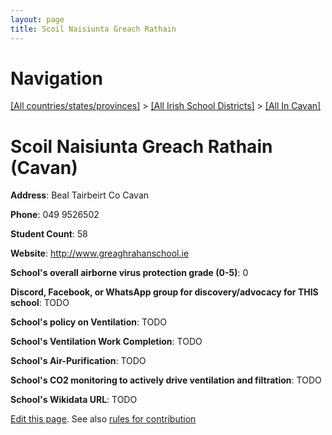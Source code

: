```yaml
---
layout: page
title: Scoil Naisiunta Greach Rathain
---
```

# Navigation

[[All countries/states/provinces]](../../..) > [[All Irish School Districts]](../..) > [[All In Cavan]](..)

# Scoil Naisiunta Greach Rathain (Cavan)

**Address**: Beal Tairbeirt Co Cavan

**Phone**: 049 9526502

**Student Count**: 58

**Website**: <http://www.greaghrahanschool.ie>

**School's overall airborne virus protection grade (0-5)**: 0

**Discord, Facebook, or WhatsApp group for discovery/advocacy for THIS school**: TODO

**School's policy on Ventilation**: TODO

**School's Ventilation Work Completion**: TODO

**School's Air-Purification**: TODO

**School's CO2 monitoring to actively drive ventilation and filtration**: TODO

**School's Wikidata URL**: TODO


[Edit this page](https://github.com/ventilate-schools/Ireland/edit/main/./Cavan/Scoil_Naisiunta_Greach_Rathain.md). See also [rules for contribution](../../../contribution-rules/)